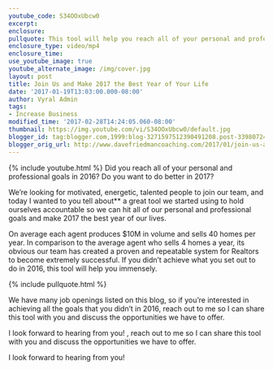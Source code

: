 ```yaml
---
youtube_code: S34OOxUbcw0
excerpt:
enclosure:
pullquote: This tool will help you reach all of your personal and professional goals.
enclosure_type: video/mp4
enclosure_time:
use_youtube_image: true
youtube_alternate_image: /img/cover.jpg
layout: post
title: Join Us and Make 2017 the Best Year of Your Life
date: '2017-01-19T13:03:00.000-08:00'
author: Vyral Admin
tags:
- Increase Business
modified_time: '2017-02-28T14:24:05.060-08:00'
thumbnail: https://img.youtube.com/vi/S34OOxUbcw0/default.jpg
blogger_id: tag:blogger.com,1999:blog-3271597512390491208.post-3398072480374784832
blogger_orig_url: http://www.davefriedmancoaching.com/2017/01/join-us-and-make-2017-best-year-of-your.html
---
```

{% include youtube.html %}
Did you reach all of your personal and professional goals in 2016? Do you want to do better in 2017?

We’re looking for motivated, energetic, talented people to join our team, and today I wanted to you tell about** a great tool we started using to hold ourselves accountable so we can hit all of our personal and professional goals and make 2017 the best year of our lives.

On average each agent produces $10M in volume and sells 40 homes per year. In comparison to the average agent who sells 4 homes a year, its obvious our team has created a proven and repeatable system for Realtors to become extremely successful. If you didn’t achieve what you set out to do in 2016, this tool will help you immensely.

{% include pullquote.html %}

We have many job openings listed on this blog, so if you’re interested in achieving all the goals that you didn’t in 2016, reach out to me so I can share this tool with you and discuss the opportunities we have to offer.

I look forward to hearing from you! , reach out to me so I can share this tool with you and discuss the opportunities we have to offer.

I look forward to hearing from you!
